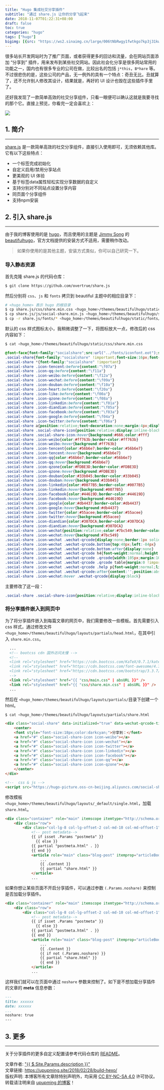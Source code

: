 ```yaml
---
title: "Hugo 集成社交分享插件"
subtitle: "通过 share.js 让你的分享飞起来"
date: 2018-11-07T01:22:31+08:00
draft: false
toc: true
categories: "hugo"
tags: ["hugo"]
bigimg: [{src: "https://ws2.sinaimg.cn/large/006tNbRwgy1fwtkgo7kp3j31kw0d0750.jpg"}]
---
```


<!--more-->

很多站长开发网站时为了推广页面，或者获得更多的回访和流量，会在网站页面添加 “分享到” 插件，用来发布到某些社交网站。因此社会化分享是很多网站常用的功能之一，国内也有很多专业的公司在做，比较出名的包括 `j*this`，`B*hare` 等。不过很悲伤的是，这些公司的产品，无一例外的具有一个特点：奇丑无比。丑就算了，还不允许别人修改其设计，结果就是，再好的 UI 设计也毁在这些插件手里了。

还好我发现了一款简单高效的社交分享组件，只看一眼便可以确认这就是我要寻找的那个它。直接上预览，你看完一定会喜欢上：

![](https://ws3.sinaimg.cn/large/006tNbRwgy1fwyuzlathmj31fg03ewfd.jpg)

## <span id="inline-toc">1.</span> 简介

----

[share.js](https://github.com/overtrue/share.js) 是一款简单高效的社交分享组件，直接引入使用即可，无须依赖其他库。它有以下这些特点：

+ 一个标签完成初始化
+ 自定义启用/禁用分享站点
+ 更美观的 UI 体验
+ 基于标签data属性轻松实现分享数据的自定义
+ 支持分别对不同站点设置分享内容
+ 同页面个分享组件
+ 支持npm安装

## <span id="inline-toc">2.</span> 引入 share.js

----

由于我的博客使用的是 [hugo](https://gohugo.io/)，而且使用的主题是 [Jimmy Song](https://jimmysong.io/) 的 [beautifulhugo](https://github.com/rootsongjc/beautifulhugo)，官方文档提供的安装方式不适用，需要稍作改动。

> 如果你使用的是其他主题，安装方式类似，你可以自己研究一下。

### 导入静态资源

首先克隆 share.js 的代码仓库：

```bash
$ git clone https://github.com/overtrue/share.js
```

然后分别将 `css`、`js` 和 `fonts` 拷贝到 beautiful 主题中的相应目录下：

```bash
# <hugo_home> 表示 hugo 的根目录
$ cp share.js/css/share.min.css <hugo_home>/themes/beautifulhugo/static/css/
$ cp share.js/js/social-share.min.js <hugo_home>/themes/beautifulhugo/static/js/
$ cp -r share.js/fonts/* <hugo_home>/themes/beautifulhugo/static/fonts/
```

默认的 css 样式图标太小，我稍微调整了一下，将图标放大一点，修改后的 css 内容如下：

```bash
$ cat <hugo_home>/themes/beautifulhugo/static/css/share.min.css
```
```css
@font-face{font-family:"socialshare";src:url("../fonts/iconfont.eot");src:url("../fonts/iconfont.eot?#iefix") format("embedded-opentype"),url("../fonts/iconfont.woff") format("woff"),url("../fonts/iconfont.ttf") format("truetype"),url("../fonts/iconfont.svg#iconfont") format("svg")}
.social-share{font-family:"socialshare" !important;font-size:16px;font-style:normal;-webkit-font-smoothing:antialiased;-webkit-text-stroke-width:0.2px;-moz-osx-font-smoothing:grayscale}
.social-share *{font-family:"socialshare" !important}
.social-share .icon-tencent:before{content:"\f07a"}
.social-share .icon-qq:before{content:"\f11a"}
.social-share .icon-weibo:before{content:"\f12a"}
.social-share .icon-wechat:before{content:"\f09a"}
.social-share .icon-douban:before{content:"\f10a"}
.social-share .icon-heart:before{content:"\f20a"}
.social-share .icon-like:before{content:"\f00a"}
.social-share .icon-qzone:before{content:"\f08a"}
.social-share .icon-linkedin:before{content:"\f01a"}
.social-share .icon-diandian:before{content:"\f05a"}
.social-share .icon-facebook:before{content:"\f03a"}
.social-share .icon-google:before{content:"\f04a"}
.social-share .icon-twitter:before{content:"\f06a"}
.social-share a{position:relative;text-decoration:none;margin:4px;display:inline-block;outline:none}
.social-share .social-share-icon{position:relative;display:inline-block;width:42px;height:42px;font-size:25px;border-radius:50%;line-height:37px;border:2px solid #666;color:#666;text-align:center;vertical-align:middle;transition:background 0.6s ease-out 0s}
.social-share .social-share-icon:hover{background:#666;color:#fff}
.social-share .icon-weibo{color:#ff763b;border-color:#ff763b}
.social-share .icon-weibo:hover{background:#ff763b}
.social-share .icon-tencent{color:#56b6e7;border-color:#56b6e7}
.social-share .icon-tencent:hover{background:#56b6e7}
.social-share .icon-qq{color:#56b6e7;border-color:#56b6e7}
.social-share .icon-qq:hover{background:#56b6e7}
.social-share .icon-qzone{color:#FDBE3D;border-color:#FDBE3D}
.social-share .icon-qzone:hover{background:#FDBE3D}
.social-share .icon-douban{color:#33b045;border-color:#33b045}
.social-share .icon-douban:hover{background:#33b045}
.social-share .icon-linkedin{color:#0077B5;border-color:#0077B5}
.social-share .icon-linkedin:hover{background:#0077B5}
.social-share .icon-facebook{color:#44619D;border-color:#44619D}
.social-share .icon-facebook:hover{background:#44619D}
.social-share .icon-google{color:#db4437;border-color:#db4437}
.social-share .icon-google:hover{background:#db4437}
.social-share .icon-twitter{color:#55acee;border-color:#55acee}
.social-share .icon-twitter:hover{background:#55acee}
.social-share .icon-diandian{color:#307DCA;border-color:#307DCA}
.social-share .icon-diandian:hover{background:#307DCA}
.social-share .icon-wechat{position:relative;color:#7bc549;border-color:#7bc549}
.social-share .icon-wechat:hover{background:#7bc549}
.social-share .icon-wechat .wechat-qrcode{display:none;border:1px solid #eee;position:absolute;z-index:9;top:-205px;left:-84px;width:200px;height:192px;color:#666;font-size:12px;text-align:center;background-color:#fff;box-shadow:0 2px 10px #aaa;transition:all 200ms;-webkit-tansition:all 350ms;-moz-transition:all 350ms}
.social-share .icon-wechat .wechat-qrcode.bottom{top:40px;left:-84px}
.social-share .icon-wechat .wechat-qrcode.bottom:after{display:none}
.social-share .icon-wechat .wechat-qrcode h4{font-weight:normal;height:26px;line-height:26px;font-size:12px;background-color:#f3f3f3;margin:0;padding:0;color:#777}
.social-share .icon-wechat .wechat-qrcode .qrcode{width:105px;margin:10px auto}
.social-share .icon-wechat .wechat-qrcode .qrcode table{margin:0 !important}
.social-share .icon-wechat .wechat-qrcode .help p{font-weight:normal;line-height:16px;padding:0;margin:0}
.social-share .icon-wechat .wechat-qrcode:after{content:'';position:absolute;left:50%;margin-left:-6px;bottom:-13px;width:0;height:0;border-width:8px 6px 6px 6px;border-style:solid;border-color:#fff transparent transparent transparent}
.social-share .icon-wechat:hover .wechat-qrcode{display:block}
```

主要修改了这一段：

```css
.social-share .social-share-icon{position:relative;display:inline-block;width:42px;height:42px;font-size:25px;border-radius:50%;line-height:37px;border:2px solid #666;color:#666;text-align:center;vertical-align:middle;transition:background 0.6s ease-out 0s}
```

### 将分享插件嵌入到网页中

为了将分享插件嵌入到每篇文章的网页中，我们需要修改一些模板。首先需要引入 css 样式，通过修改文件 `<hugo_home>/themes/beautifulhugo/layouts/partials/head.html`，在其中引入 `share.min.css`。

```html
  ...
  <!-- bootcss cdn 国外访问太慢 -->
  <!--
  <link rel="stylesheet" href="https://cdn.bootcss.com/KaTeX/0.7.1/katex.min.css" />
  <link rel="stylesheet" href="https://cdn.bootcss.com/font-awesome/4.7.0/css/font-awesome.min.css" />
  <link rel="stylesheet" href="https://cdn.bootcss.com/bootstrap/3.3.7/css/bootstrap.min.css" />
  -->
  <link rel="stylesheet" href="{{ "css/main.css" | absURL }}" />
  <link rel="stylesheet" href="{{ "css/share.min.css" | absURL }}" />
  ...
```

然后在 `<hugo_home>/themes/beautifulhugo/layouts/partials/`目录下创建一个 html。

```bash
$ cat <hugo_home>/themes/beautifulhugo/layouts/partials/share.html
```
```html
<div class="social-share" data-initialized="true" data-wechat-qrcode-title="不扫别后悔">
    <center>
    <font style="font-size:18px;color:darkcyan;">分享到：</font>
    <a href="#" class="social-share-icon icon-weibo"></a>
    <a href="#" class="social-share-icon icon-wechat"></a>
    <a href="#" class="social-share-icon icon-twitter"></a>
    <a href="#" class="social-share-icon icon-linkedin"></a>
    <a href="#" class="social-share-icon icon-facebook"></a>
    <a href="#" class="social-share-icon icon-qq"></a>
    <a href="#" class="social-share-icon icon-qzone"></a>
    </center>
</div>

<!--  css & js -->
<script src="https://hugo-picture.oss-cn-beijing.aliyuncs.com/social-share.min.js"></script>
```

修改模板 `<hugo_home>/themes/beautifulhugo/layouts/_default/single.html`，加载 `share.html`。

```html
<div class="container" role="main" itemscope itemtype="http://schema.org/Article">
    <div class="row">
        <div class="col-lg-8 col-lg-offset-2 col-md-10 col-md-offset-1">
            <!-- post metadata-->
            {{ if isset .Params "postmeta" }}
              {{ else }}
            {{ partial "postmeta.html" . }}
            {{ end }}
            <article role="main" class="blog-post" itemprop="articleBody" id="content">
                ...
                {{ .Content }}
                {{ partial "share.html" }}
            </article>
            ...
```

如果你想让某些页面不开启分享插件，可以通过参数 `(.Params.noshare)` 来控制是否加载分享插件。

```html
<div class="container" role="main" itemscope itemtype="http://schema.org/Article">
    <div class="row">
        <div class="col-lg-8 col-lg-offset-2 col-md-10 col-md-offset-1">
            <!-- post metadata-->
            {{ if isset .Params "postmeta" }}
              {{ else }}
            {{ partial "postmeta.html" . }}
            {{ end }}
            <article role="main" class="blog-post" itemprop="articleBody" id="content">
                ...
                {{ .Content }}
                {{ if not (.Params.noshare) }}
                {{ partial "share.html" }}
                {{ end }}
            </article>
            ...
```

这样我们就可以在页面中通过 `noshare` 参数来控制了。如下是不想加载分享插件的文章的 **meta** 信息参数：

```markdown
---
title: xxxxxx
date: xxxxxx
...
noshare: true
---
```

## <span id="inline-toc">3.</span> 更多

----

关于分享插件的更多自定义配置请参考代码仓库的 [README](https://github.com/overtrue/share.js)。

<div class="post-copyright"><div class="post-copyright__author"><span class="post-copyright-meta">文章作者: </span><span class="post-copyright-info"><a href="mailto:undefined">"{{ $.Site.Params.description }}"</a></span></div><div class="post-copyright__type"><span class="post-copyright-meta">文章链接: </span><span class="post-copyright-info"><a href="https://upupming.site/2018/02/28/build-hexo/">https://upupming.site/2018/02/28/build-hexo/</a></span></div><div class="post-copyright__notice"><span class="post-copyright-meta">版权声明: </span><span class="post-copyright-info">本博客所有文章除特别声明外，均采用 <a href="https://creativecommons.org/licenses/by-nc-sa/4.0/">CC BY-NC-SA 4.0</a> 许可协议。转载请注明来自 <a href="https://upupming.site">upupming 的博客</a>！</span></div></div>
